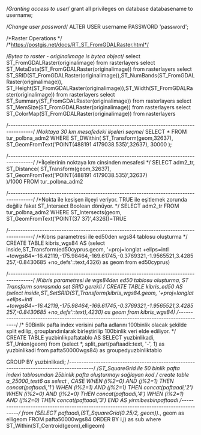 
/*Granting access to user*/
grant all privileges on database databasename to username;


/*Change user password*/
ALTER USER username PASSWORD 'password';


/*Raster Operations */
/*https://postgis.net/docs/RT_ST_FromGDALRaster.html*/

/*Bytea to raster - originalimage is bytea object*/
select ST_FromGDALRaster(originalimage) from rasterlayers
select ST_MetaData(ST_FromGDALRaster(originalimage)) from rasterlayers
select ST_SRID(ST_FromGDALRaster(originalimage)),ST_NumBands(ST_FromGDALRaster(originalimage)), ST_Height(ST_FromGDALRaster(originalimage)),ST_Width(ST_FromGDALRaster(originalimage)) from rasterlayers
select ST_Summary(ST_FromGDALRaster(originalimage)) from rasterlayers
select ST_MemSize(ST_FromGDALRaster(originalimage)) from rasterlayers
select ST_ColorMap(ST_FromGDALRaster(originalimage)) from rasterlayers

/*----------------------------------------------------------------------------------------*/
/*Noktaya 30 km mesafedeki ilçeleri seçme*/
SELECT *
FROM tur_polbna_adm2
WHERE ST_DWithin(
        ST_Transform(geom,32637),
        ST_GeomFromText('POINT(488191 4179038.535)',32637),
        30000
      );

/*----------------------------------------------------------------------------------------*/
/*İlçelerinin noktaya km cinsinden mesafesi */
SELECT adm2_tr,
ST_Distance(
        ST_Transform(geom,32637),
        ST_GeomFromText('POINT(488191 4179038.535)',32637)     
      )/1000
FROM tur_polbna_adm2


/*----------------------------------------------------------------------------------------*/
/*Nokta ile kesişen ilçeyi veriyor. TRUE ile eşitlemek zorunda değiliz fakat ST_Intersect Boolean dönüyor. */
SELECT adm2_tr
FROM tur_polbna_adm2
WHERE ST_Intersects(geom, ST_GeomFromText('POINT(37 37)',4326))=TRUE


/*----------------------------------------------------------------------------------------*/
/*Kıbrıs parametresi ile ed50den wgs84 tablosu oluşturma */
CREATE TABLE kibris_wgs84
  AS 
(select inside,ST_Transform(ed50cyprus.geom, '+proj=longlat +ellps=intl +towgs84=-16.42119,-175.98464,-169.61745,-0.3769321,-1.9565521,3.4285257,-0.8430685 +no_defs'::text,4326) as geom from ed50cyprus)

/*----------------------------------------------------------------------------------------*/
/*Kıbris parametresi ile wgs84den ed50 tablosu oluşturma, ST Transform sonrasında set SRID gerekli */
CREATE TABLE kibris_ed50
  AS 
 (select inside,ST_SetSRID(ST_Transform(kibris_wgs84.geom, '+proj=longlat +ellps=intl +towgs84=-16.42119,-175.98464,-169.61745,-0.3769321,-1.9565521,3.4285257,-0.8430685 +no_defs'::text),4230) as geom from kibris_wgs84)
/*----------------------------------------------------------------------------------------*/
/* 50Binlik pafta index verisini pafta adlarını 100binlik olacak şekilde split edilip, grouplandırılarak birleştirilip 100binlik veri elde ediliyor. */
CREATE TABLE yuzbinlikpaftatablo AS
SELECT yuzbinlikadi, ST_Union(geom)
from
(select *,
    split_part(paftaadi::text, '-', 1) as yuzbinlikadi from pafta50000wgs84) as groupedyuzbinliktablo

GROUP BY yuzbinlikadi;
/*----------------------------------------------------------------------------------------*/
/*ST_SquareGrid ile 50 binlik pafta indexi tablosundan 25binlik pafta oluşturmayı sağlayan kod */
create table a_25000_test6 as
select *,
CASE
  WHEN (i%2=0) AND (j%2=1) THEN concat(paftaadi,'1')
  WHEN (i%2=1) AND (j%2=1) THEN concat(paftaadi,'2')
  WHEN (i%2=0) AND (j%2=0) THEN concat(paftaadi,'4')
  WHEN (i%2=1) AND (j%2=0) THEN concat(paftaadi,'3')
  END AS yirmibesbinpaftaadi
/*----------------------------------------------------------------------------------------*/
from (SELECT paftaadi,(ST_SquareGrid(0.25/2, geom)).*, geom as elligeom FROM pafta50000wgs84 ORDER BY i,j) as sub where ST_Within(ST_Centroid(geom),elligeom)














